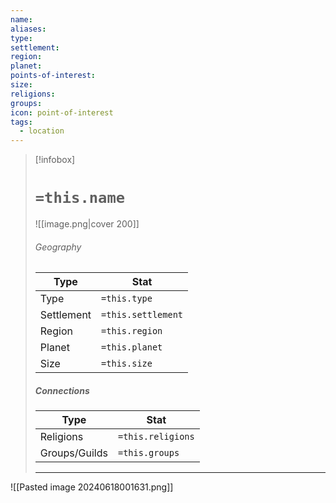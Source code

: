 ```yaml
---
name: 
aliases: 
type: 
settlement: 
region: 
planet: 
points-of-interest: 
size: 
religions: 
groups: 
icon: point-of-interest
tags:
  - location
---
```

> [!infobox]
> # `=this.name`
> ![[image.png|cover 200]]
> ###### Geography
> | Type | Stat |
> | ---- | ---- |
> | Type | `=this.type` |
> | Settlement | `=this.settlement` |
> | Region | `=this.region` |
> |  Planet | `=this.planet` |
> |  Size    | `=this.size`   |
> 
> ##### Connections
> | Type | Stat |
> | ---- | ---- |
> | Religions | `=this.religions` |
> | Groups/Guilds | `=this.groups`|
> 
> ---

![[Pasted image 20240618001631.png]]